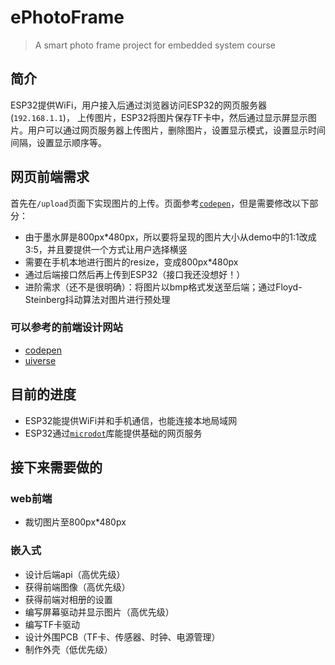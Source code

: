 # ePhotoFrame
> A smart photo frame project for embedded system course
## 简介
ESP32提供WiFi，用户接入后通过浏览器访问ESP32的网页服务器(`192.168.1.1`)， 上传图片，ESP32将图片保存TF卡中，然后通过显示屏显示图片。用户可以通过网页服务器上传图片，删除图片，设置显示模式，设置显示时间间隔，设置显示顺序等。

## 网页前端需求
首先在`/upload`页面下实现图片的上传。页面参考[`codepen`](https://codepen.io/chonin/pen/gZwgaj)，但是需要修改以下部分：
- 由于墨水屏是800px*480px，所以要将呈现的图片大小从demo中的1:1改成3:5，并且要提供一个方式让用户选择横竖
- 需要在手机本地进行图片的resize，变成800px*480px
- 通过后端接口然后再上传到ESP32（接口我还没想好！）
- 进阶需求（还不是很明确）：将图片以bmp格式发送至后端；通过Floyd-Steinberg抖动算法对图片进行预处理

### 可以参考的前端设计网站
- [codepen](https://codepen.io/)
- [uiverse](https://uiverse.io/)

## 目前的进度
- ESP32能提供WiFi并和手机通信，也能连接本地局域网
- ESP32通过[`microdot`](https://github.com/miguelgrinberg/microdot)库能提供基础的网页服务

## 接下来需要做的
### web前端
- 裁切图片至800px*480px
### 嵌入式
- 设计后端api（高优先级）
- 获得前端图像（高优先级）
- 获得前端对相册的设置
- 编写屏幕驱动并显示图片（高优先级）
- 编写TF卡驱动
- 设计外围PCB（TF卡、传感器、时钟、电源管理）
- 制作外壳（低优先级）